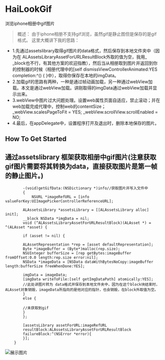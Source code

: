 # HaiLookGif
浏览iphone相册中gif图片

>概述：
    由于iphone相册不支持gif浏览，虽然gif是静止图但是保存的是gif格式。
    这里大概讲下我的思路：
    
- 1.先通过assetslibrary取得gif图片的data格式，然后保存到本地文件夹中（因为在 ALAssetsLibraryAssetForURLResultBlock外取的值为空，我用_ _block也不行，有其他方案的欢迎指教），然后当从相册取到图片并返回到你的控制器的时候（相册代理中的[self dismissViewControllerAnimated:YES completion:^() { }中），取得你保存在本地的imgData。
- 2.加载gif的思路有两种，一种是通过帧动画加载，另一种通过webView加载。本文是通过webView加载。讲刚取得的imgData通过webView加载并显示出来。
- 3.webView中图片过大问题处理。设置web属性页面自适应，禁止滚动；并在web加载完成代理中，控制web的contentSize；
                _webView.scalesPageToFit = YES;
                _webView.scrollView.scrollEnabled = NO;
- 4.最后，在appDelegate中，设置程序打开及退出时，删除本地保存的图片。
    
## How To Get Started
## 通过assetslibrary 框架获取相册中gif图片(注意获取gif图片需要将其转换为data，直接获取图片是第一帧的静止图片。)
    
```
        -(void)getGifData:(NSDictionary *)info//获取图片并写入文件中
        {
            NSURL *imageRefURL = [info valueForKey:UIImagePickerControllerReferenceURL];
    
        ALAssetsLibrary *assetsLibrary = [[ALAssetsLibrary alloc] init];
        __block NSData *imgData = nil;
        void (^ALAssetsLibraryAssetForURLResultBlock)(ALAsset *) = ^(ALAsset *asset) {
        
        if (asset != nil) {
        
        ALAssetRepresentation *rep = [asset defaultRepresentation];
        Byte *imageBuffer = (Byte*)malloc(rep.size);
        NSUInteger bufferSize = [rep getBytes:imageBuffer fromOffset:0.0 length:rep.size error:nil];
        NSData *imageData = [NSData dataWithBytesNoCopy:imageBuffer length:bufferSize freeWhenDone:YES];
        
        imgData = imageData;
        [imgData writeToFile:[self getImgDataPath] atomically:YES];
        //此处讲图片转为 data格式并保存到本地文件夹中，因为在这个block块结束时，ALAsset对象销毁，imageData所指向的是他对应的指针，也会销毁，在block外取值为空。
        }
        else {
        
        //未获取到gif
        }
        };
        
        [assetsLibrary assetForURL:imageRefURL
        resultBlock:ALAssetsLibraryAssetForURLResultBlock
        failureBlock:^(NSError *error){
        }];
    }

```

![展示图片](https://github.com/diankuanghuolong/HaiLookGif/blob/master/HaiLookGif/showImages/gifLook.gif)
